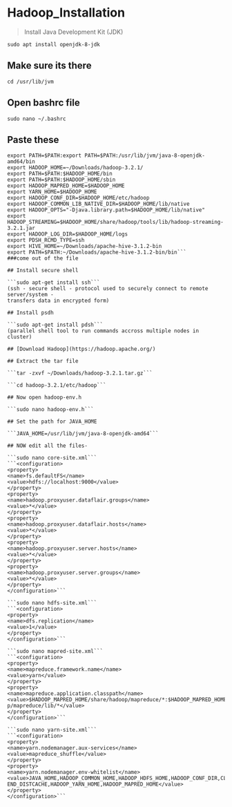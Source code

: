 # Hadoop_Installation

> Install Java Development Kit (JDK)

```sudo apt install openjdk-8-jdk```

## Make sure its there

```cd /usr/lib/jvm```

## Open bashrc file

```sudo nano ~/.bashrc```

## Paste these

```export JAVA_HOME=/usr/lib/jvm/java-8-openjdk-amd64
export PATH=$PATH:export PATH=$PATH:/usr/lib/jvm/java-8-openjdk-amd64/bin
export HADOOP_HOME=~/Downloads/hadoop-3.2.1/
export PATH=$PATH:$HADOOP_HOME/bin
export PATH=$PATH:$HADOOP_HOME/sbin
export HADOOP_MAPRED_HOME=$HADOOP_HOME
export YARN_HOME=$HADOOP_HOME
export HADOOP_CONF_DIR=$HADOOP_HOME/etc/hadoop
export HADOOP_COMMON_LIB_NATIVE_DIR=$HADOOP_HOME/lib/native
export HADOOP_OPTS="-Djava.library.path=$HADOOP_HOME/lib/native"
export
HADOOP_STREAMING=$HADOOP_HOME/share/hadoop/tools/lib/hadoop-streaming-3.2.1.jar
export HADOOP_LOG_DIR=$HADOOP_HOME/logs
export PDSH_RCMD_TYPE=ssh
export HIVE_HOME=~/Downloads/apache-hive-3.1.2-bin
export PATH=$PATH:~/Downloads/apache-hive-3.1.2-bin/bin```
###come out of the file

## Install secure shell

```sudo apt-get install ssh```
(ssh - secure shell - protocol used to securely connect to remote server/system -
transfers data in encrypted form)

## Install psdh

```sudo apt-get install pdsh```
(parallel shell tool to run commands accross multiple nodes in cluster)

## [Download Hadoop](https://hadoop.apache.org/)

## Extract the tar file

```tar -zxvf ~/Downloads/hadoop-3.2.1.tar.gz```

```cd hadoop-3.2.1/etc/hadoop```

## Now open hadoop-env.h

```sudo nano hadoop-env.h```

## Set the path for JAVA_HOME

```JAVA_HOME=/usr/lib/jvm/java-8-openjdk-amd64```

## NOW edit all the files-

```sudo nano core-site.xml```
```<configuration>
<property>
<name>fs.defaultFS</name>
<value>hdfs://localhost:9000</value>
</property>
<property>
<name>hadoop.proxyuser.dataflair.groups</name>
<value>*</value>
</property>
<property>
<name>hadoop.proxyuser.dataflair.hosts</name>
<value>*</value>
</property>
<property>
<name>hadoop.proxyuser.server.hosts</name>
<value>*</value>
</property>
<property>
<name>hadoop.proxyuser.server.groups</name>
<value>*</value>
</property>
</configuration>```

```sudo nano hdfs-site.xml```
```<configuration>
<property>
<name>dfs.replication</name>
<value>1</value>
</property>
</configuration>```

```sudo nano mapred-site.xml```
```<configuration>
<property>
<name>mapreduce.framework.name</name>
<value>yarn</value>
</property>
<property>
<name>mapreduce.application.classpath</name>
<value>$HADOOP_MAPRED_HOME/share/hadoop/mapreduce/*:$HADOOP_MAPRED_HOME/share/hadoo
p/mapreduce/lib/*</value>
</property>
</configuration>```

```sudo nano yarn-site.xml```
```<configuration>
<property>
<name>yarn.nodemanager.aux-services</name>
<value>mapreduce_shuffle</value>
</property>
<property>
<name>yarn.nodemanager.env-whitelist</name>
<value>JAVA_HOME,HADOOP_COMMON_HOME,HADOOP_HDFS_HOME,HADOOP_CONF_DIR,CLASSPATH_PREP
END_DISTCACHE,HADOOP_YARN_HOME,HADOOP_MAPRED_HOME</value>
</property>
</configuration>```
